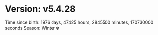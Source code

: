 # Version: v5.4.28
Time since birth: 1976 days, 47425 hours, 2845500 minutes, 170730000 seconds
Season: Winter ❄️
